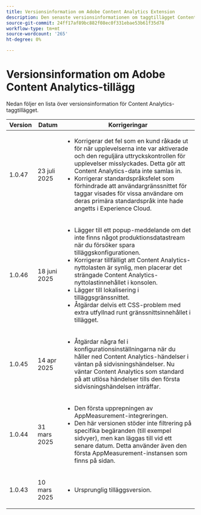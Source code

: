 ```yaml
---
title: Versionsinformation om Adobe Content Analytics Extension
description: Den senaste versionsinformationen om taggtillägget Content Analytics i Adobe Experience Platform.
source-git-commit: 24ff17af89bc882f08ec0f331ebae53b61f35d78
workflow-type: tm+mt
source-wordcount: '265'
ht-degree: 0%

---
```


# Versionsinformation om Adobe Content Analytics-tillägg

Nedan följer en lista över versionsinformation för Content Analytics-taggtillägget.

| Version | Datum | Korrigeringar |
|---|---|---|
| <p>1.0.47</p> | <p>23 juli 2025</p> | <ul><li>Korrigerar det fel som en kund råkade ut för när upplevelserna inte var aktiverade och den reguljära uttryckskontrollen för upplevelser misslyckades. Detta gör att Content Analytics-data inte samlas in.</li><li>Korrigerar standardspråksfelet som förhindrade att användargränssnittet för taggar visades för vissa användare om deras primära standardspråk inte hade angetts i Experience Cloud.</li></ul> |
| <p>1.0.46</p> | <p>18 juni 2025</p> | <ul><li>Lägger till ett popup-meddelande om det inte finns något produktionsdatastream när du försöker spara tilläggskonfigurationen.</li><li>Korrigerar tillfälligt att Content Analytics-nyttolasten är synlig, men placerar det strängade Content Analytics-nyttolastinnehållet i konsolen.</li><li>Lägger till lokalisering i tilläggsgränssnittet.</li><li>Åtgärdar delvis ett CSS-problem med extra utfyllnad runt gränssnittsinnehållet i tillägget.</li></ul> |
| <p>1.0.45</p> | <p>14 apr 2025</p> | <ul><li>Åtgärdar några fel i konfigurationsinställningarna när du håller ned Content Analytics-händelser i väntan på sidvisningshändelser. Nu väntar Content Analytics som standard på att utlösa händelser tills den första sidvisningshändelsen inträffar.</li></ul> |
| <p>1.0.44</p> | <p>31 mars 2025</p> | <ul><li>Den första upprepningen av AppMeasurement-integreringen.</li><li>Den här versionen stöder inte filtrering på specifika begäranden (till exempel sidvyer), men kan läggas till vid ett senare datum.  Detta använder även den första AppMeasurement-instansen som finns på sidan.</li></ul> |
| <p>1.0.43</p> | <p>10 mars 2025</p> | <ul><li>Ursprunglig tilläggsversion.</li></ul> |

